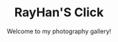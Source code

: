 <!DOCTYPE html>
<html lang="en">
<head>
    <meta charset="UTF-8">
    <meta name="viewport" content="width=device-width, initial-scale=1.0">
    <title>RayHan'S Click - Photo Gallery</title>
    <link rel="stylesheet" href="styles.css">
</head>
<body>
    <header>
        <h1>RayHan'S Click</h1>
        <p>Welcome to my photography gallery!</p>
    </header>
    <div class="gallery">
        <!-- ছবিগুলো এখানে ডাইনামিক্যালি যোগ হবে -->
    </div>
    <script src="script.js"></script>
</body>
</html>
